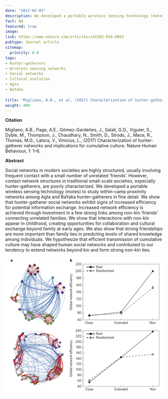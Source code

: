 ```yaml
---
date: "2017-02-03"
description: We developed a portable wireless sensing technology (motes) to study within-camp proximity networks among Agta and BaYaka hunter-gatherers in fine detail. 
fact: NA
featured: true
image:
link: https://www.nature.com/articles/s41562-016-0043
pubtype: Journal article
sitemap:
  priority: 0.8
tags:
- Hunter-gatherers
- Wireless sensing networks
- Social networks
- Cultural evolution
- Agta
- BaYaka

title: 'Migliano, A.B., et al. (2017) Characterization of hunter-gatherer networks and implications for cumulative culture. Nature Human Behaviour'
weight: 400
---
```

**Citation**

Migliano, A.B., Page, A.E., Gómez-Gardeñes, J., Salali, G.D., Viguier, S., Dyble, M., Thompson, J., Chaudhary, N., Smith, D., Strods, J., Mace, R., Thomas, M.G., Latora, V., Vinicius, L., (2017) Characterization of hunter-gatherer networks and implications for cumulative culture. Nature Human Behaviour, 1: 1–6.

**Abstract** 

Social networks in modern societies are highly structured, usually involving frequent contact with a small number of unrelated ‘friends’. However, contact network structures in traditional small-scale societies, especially hunter-gatherers, are poorly characterized. We developed a portable wireless sensing technology (motes) to study within-camp proximity networks among Agta and BaYaka hunter-gatherers in fine detail. We show that hunter-gatherer social networks exhibit signs of increased efficiency for potential information exchange. Increased network efficiency is achieved through investment in a few strong links among non-kin ‘friends’ connecting unrelated families. We show that interactions with non-kin appear in childhood, creating opportunities for collaboration and cultural exchange beyond family at early ages. We also show that strong friendships are more important than family ties in predicting levels of shared knowledge among individuals. We hypothesize that efficient transmission of cumulative culture may have shaped human social networks and contributed to our tendency to extend networks beyond kin and form strong non-kin ties.

![alt text](/img/cumnetwork.png) 